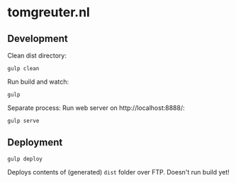 # tomgreuter.nl

## Development

Clean dist directory:

```
gulp clean
```

Run build and watch:

```
gulp
```

Separate process: Run web server on http://localhost:8888/:

```
gulp serve
```

## Deployment

```
gulp deploy
```

Deploys contents of (generated) `dist` folder over FTP. Doesn't run build yet!
